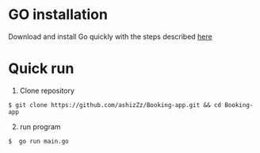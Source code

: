 
# GO installation
Download and install Go quickly with the steps described [here](https://go.dev/doc/install)

# Quick run 

 1. Clone repository
```
$ git clone https://github.com/ashizZz/Booking-app.git && cd Booking-app
```

2. run program

```
$  go run main.go
```

